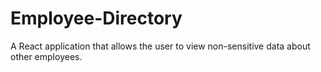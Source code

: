# Employee-Directory
A React application that allows the user to view non-sensitive data about other employees. 
